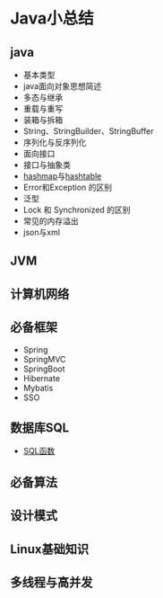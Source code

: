 # Java小总结
## java
- 基本类型
- java面向对象思想简述
- 多态与继承
- 重载与重写
- 装箱与拆箱
- String、StringBuilder、StringBuffer
- 序列化与反序列化
- 面向接口
- 接口与抽象类
- [hashmap](src/doc/Java基础/hashmap.md)与[hashtable](src/doc/Java基础/hashtable.md)
- Error和Exception 的区别
- 泛型
- Lock 和 Synchronized 的区别
- 常见的内存溢出
- json与xml
## JVM


## 计算机网络

## 必备框架
  - Spring
  - SpringMVC
  - SpringBoot
  - Hibernate
  - Mybatis
  - SSO

## 数据库SQL
  - [SQL函数](src/doc/Sql基础/sql_fn.md)

## 必备算法

## 设计模式

## Linux基础知识

## 多线程与高并发



